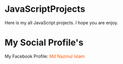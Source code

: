 # JavaScriptProjects
Here is my all JavaScript projects.
I hope you are enjoy.
# My Social Profile's
My Facebook Profile: <a style="color:#ff5500; text-decoration:none;" href="https://www.facebook.com/DevN.Islam">Md Nazmul Islam<a>
